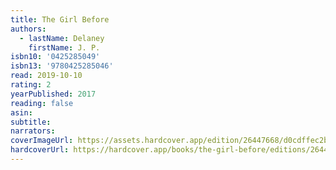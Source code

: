 ```yaml
---
title: The Girl Before
authors:
  - lastName: Delaney
    firstName: J. P.
isbn10: '0425285049'
isbn13: '9780425285046'
read: 2019-10-10
rating: 2
yearPublished: 2017
reading: false
asin:
subtitle:
narrators:
coverImageUrl: https://assets.hardcover.app/edition/26447668/d0cdffec2bc810e485b3eb0e47950a8d07734fd8.jpeg
hardcoverUrl: https://hardcover.app/books/the-girl-before/editions/26447668
---
```

